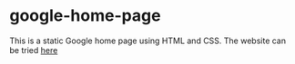 # google-home-page
This is a static Google home page using HTML and CSS. The website can be tried <a href="https://lily4web.github.io/google-home-page/">here